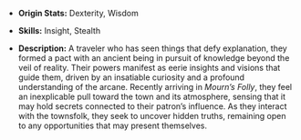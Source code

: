 - **Origin Stats:** Dexterity, Wisdom

- **Skills:** Insight, Stealth

- **Description:** A traveler who has seen things that defy explanation, they formed a pact with an ancient being in pursuit of knowledge beyond the veil of reality. Their powers manifest as eerie insights and visions that guide them, driven by an insatiable curiosity and a profound understanding of the arcane. Recently arriving in _Mourn’s Folly_, they feel an inexplicable pull toward the town and its atmosphere, sensing that it may hold secrets connected to their patron’s influence. As they interact with the townsfolk, they seek to uncover hidden truths, remaining open to any opportunities that may present themselves.